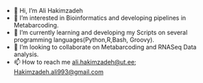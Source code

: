- 👋 Hi, I’m Ali Hakimzadeh
- 👀 I’m interested in Bioinformatics and developing pipelines in Metabarcoding.  
- 🌱 I’m currently learning and developing my Scripts on several programming languages(Python,R,Bash, Groovy). 
- 💞️ I’m looking to collaborate on Metabarcoding and RNASeq Data analysis.
- 📫 How to reach me 
ali.hakimzadeh@ut.ee; Hakimzadeh.ali993@gmail.com

<!---
alihkz94/alihkz94 is a ✨ special ✨ repository because its `README.md` (this file) appears on your GitHub profile.
You can click the Preview link to take a look at your changes.
--->
